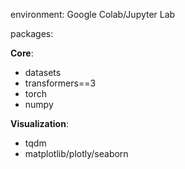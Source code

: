 environment: Google Colab/Jupyter Lab

packages:

**Core**:
- datasets
- transformers==3
- torch
- numpy

**Visualization**:
- tqdm
- matplotlib/plotly/seaborn
